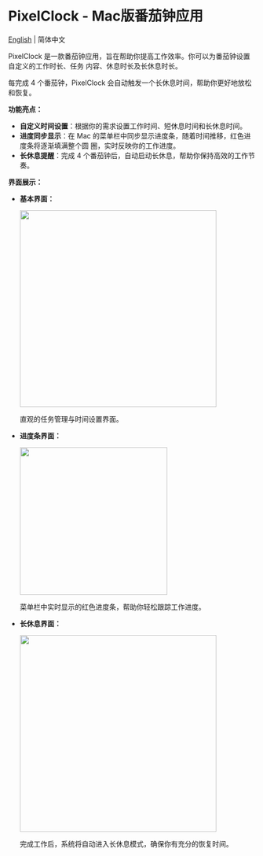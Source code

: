 
# PixelClock - Mac版番茄钟应用

[English](README.md) | 简体中文

PixelClock 是一款番茄钟应用，旨在帮助你提高工作效率。你可以为番茄钟设置自定义的工作时长、任务
内容、休息时长及长休息时长。

每完成 4 个番茄钟，PixelClock 会自动触发一个长休息时间，帮助你更好地放松和恢复。

**功能亮点：**

- **自定义时间设置**：根据你的需求设置工作时间、短休息时间和长休息时间。
- **进度同步显示**：在 Mac 的菜单栏中同步显示进度条，随着时间推移，红色进度条将逐渐填满整个圆
圈，实时反映你的工作进度。
- **长休息提醒**：完成 4 个番茄钟后，自动启动长休息，帮助你保持高效的工作节奏。



**界面展示：**

- **基本界面：**  

  <img src="https://github.com/user-attachments/assets/a839c67e-c735-4f06-b87a-7d231acbf215" width="auto" height="400px"/>

  直观的任务管理与时间设置界面。

- **进度条界面：**  

  <img src="https://github.com/user-attachments/assets/7b283f20-4e1a-4f61-9720-f7d525b1f7ac" width="300px" height="auto"/>

  菜单栏中实时显示的红色进度条，帮助你轻松跟踪工作进度。

- **长休息界面：**  

  <img src="https://github.com/user-attachments/assets/0abbb3f0-ad56-4d94-89dc-71f973921e27" width="auto" height="400px"/>

  完成工作后，系统将自动进入长休息模式，确保你有充分的恢复时间。
